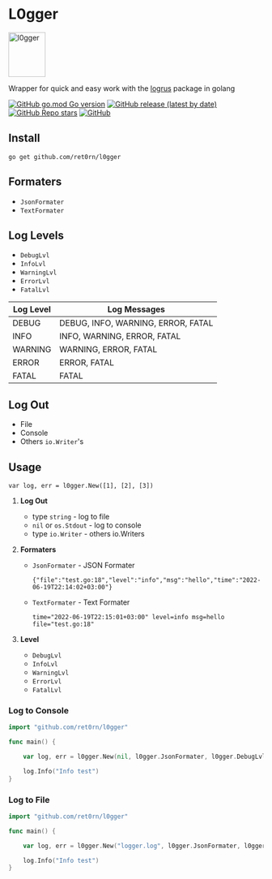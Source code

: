# L0gger
<picture>
  <source media="(prefers-color-scheme: light)" srcset="https://i.imgur.com/3jcSnYp.png">
  <img src="https://i.imgur.com/kDaWjYL.png" width="73" height="88" alt="l0gger" title="l0gger"/> 
</picture>


Wrapper for quick and easy work with the [logrus](https://github.com/sirupsen/logrus) package in golang

[![GitHub go.mod Go version](https://img.shields.io/github/go-mod/go-version/ret0rn/l0gger?style=plastic)](https://github.com/ret0rn/l0gger/blob/master/go.mod) [![GitHub release (latest by date)](https://img.shields.io/github/v/release/ret0rn/l0gger?style=plastic)](https://github.com/ret0rn/l0gger/releases) [![GitHub Repo stars](https://img.shields.io/github/stars/ret0rn/l0gger?style=plastic)](https://github.com/ret0rn/l0gger/stargazers) [![GitHub](https://img.shields.io/github/license/ret0rn/l0gger?style=plastic)](https://github.com/ret0rn/l0gger/blob/master/LICENSE)



 ## Install 

```
go get github.com/ret0rn/l0gger
```


 ## Formaters 

 - ```JsonFormater```
 - ```TextFormater```

 ## Log Levels
- ```DebugLvl```
- ```InfoLvl```
- ```WarningLvl```
- ```ErrorLvl```
- ```FatalLvl ```

|Log Level| Log Messages|
|---------|-------------|
|DEBUG 	 | DEBUG, INFO, WARNING, ERROR, FATAL|
|INFO 	 | 	  INFO, WARNING, ERROR, FATAL|
|WARNING | 		WARNING, ERROR, FATAL|
|ERROR 	 | 			 ERROR, FATAL|
|FATAL 	 |			 	FATAL|


## Log Out

- File
- Сonsole
- Others ```io.Writer```'s

## Usage

```golang
var log, err = l0gger.New([1], [2], [3]) 
```
1. **Log Out** 

	- type ```string``` - log to file
	- ```nil``` or ```os.Stdout``` - log to console 
	- type ```io.Writer``` - others io.Writers
2. **Formaters**
	- ```JsonFormater``` - JSON Formater
	
		```{"file":"test.go:18","level":"info","msg":"hello","time":"2022-06-19T22:14:02+03:00"}```

	- ```TextFormater``` - Text Formater

		```time="2022-06-19T22:15:01+03:00" level=info msg=hello file="test.go:18"```
3. **Level**
	- ```DebugLvl```
	- ```InfoLvl```
	- ```WarningLvl```
	- ```ErrorLvl```
	- ```FatalLvl ```


### Log to Console 
```go
import "github.com/ret0rn/l0gger"

func main() {

	var log, err = l0gger.New(nil, l0gger.JsonFormater, l0gger.DebugLvl)

	log.Info("Info test")
}
```

### Log to File
```go
import "github.com/ret0rn/l0gger"

func main() {

	var log, err = l0gger.New("logger.log", l0gger.JsonFormater, l0gger.DebugLvl)

	log.Info("Info test")
}
```
